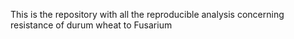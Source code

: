 This is the repository with all the reproducible analysis concerning resistance of durum wheat to Fusarium
